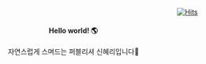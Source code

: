  <div align=right>
	
  [![Hits](https://hits.seeyoufarm.com/api/count/incr/badge.svg?url=https%3A%2F%2Fgithub.com%2FShinHR)](https://hits.seeyoufarm.com)
	
 </div>

<div align=center>
	
 <h4> Hello world! 🌎</h4> 
자연스럽게 스며드는 퍼블리셔 신혜리입니다🙂


</div>
